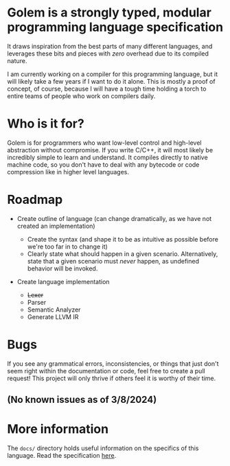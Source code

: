 # Golem is a strongly typed, modular programming language specification
It draws inspiration from the best parts of many different languages, and leverages these bits and pieces with *zero* overhead due to its compiled nature.

I am currently working on a compiler for this programming language, but it will likely take a few years if I want to do it alone.
This is mostly a proof of concept, of course, because I will have a tough time holding a torch to entire teams of people who work on compilers daily.

# Who is it for?
Golem is for programmers who want low-level control and high-level abstraction without compromise. If you write C/C++, it will most likely be incredibly simple to learn and understand.
It compiles directly to native machine code, so you don't have to deal with any bytecode or code compression like in higher level languages.

# Roadmap
- Create outline of language (can change dramatically, as we have not created an implementation)
  - Create the syntax (and shape it to be as intuitive as possible before we're too far in to change it)
  - Clearly state what should happen in a given scenario. Alternatively, state that a given scenario must *never* happen, as undefined behavior will be invoked.

- Create language implementation
  - ~~Lexer~~
  - Parser
  - Semantic Analyzer
  - Generate LLVM IR

# Bugs
If you see any grammatical errors, inconsistencies, or things that just don't seem right within the documentation or code, feel free to create a pull request!
This project will only thrive if others feel it is worthy of their time.

## (No known issues as of 3/8/2024)

# More information
The `docs/` directory holds useful information on the specifics of this language. Read the specification [here](https://github.com/GregWaters/Golem/blob/master/docs/specification.md).
